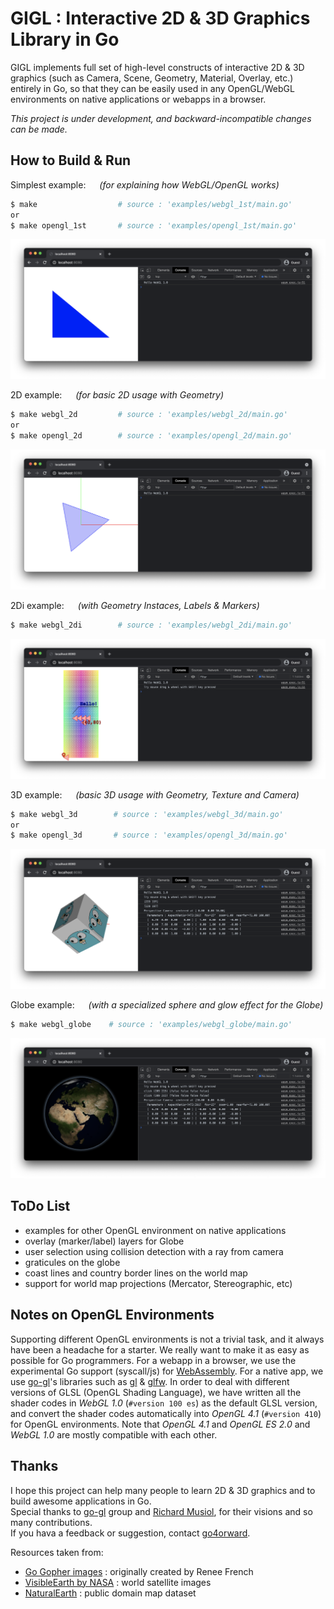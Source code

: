 # GIGL : Interactive 2D & 3D Graphics Library in Go

GIGL implements full set of high-level constructs of interactive 2D & 3D graphics 
(such as Camera, Scene, Geometry, Material, Overlay, etc.) entirely in Go, 
so that they can be easily used in any OpenGL/WebGL environments on native applications or webapps in a browser.

*This project is under development, and backward-incompatible changes can be made.*

## How to Build & Run 

Simplest example: &emsp; _(for explaining how WebGL/OpenGL works)_
```bash
$ make                  # source : 'examples/webgl_1st/main.go'
or
$ make opengl_1st       # source : 'examples/opengl_1st/main.go'
```
![webgl_1st_example result](examples/captured/xscreen_webgl1st.png)

2D example: &emsp; _(for basic 2D usage with Geometry)_
```bash
$ make webgl_2d         # source : 'examples/webgl_2d/main.go'
or
$ make opengl_2d        # source : 'examples/opengl_2d/main.go'
```
![webgl_2d_example result](examples/captured/xscreen_webgl2d.png)

2Di example: &emsp; _(with Geometry Instaces, Labels & Markers)_
```bash
$ make webgl_2di        # source : 'examples/webgl_2di/main.go'
```
![webgl_2d_example result](examples/captured/xscreen_webgl2di.png)

3D example: &emsp; _(basic 3D usage with Geometry, Texture and Camera)_
```bash
$ make webgl_3d        # source : 'examples/webgl_3d/main.go'
or
$ make opengl_3d       # source : 'examples/opengl_3d/main.go'
```
![webgl_3d_example result](examples/captured/xscreen_webgl3d.png)

Globe example: &emsp; _(with a specialized sphere and glow effect for the Globe)_
```bash
$ make webgl_globe    # source : 'examples/webgl_globe/main.go'
```
![webgl_globe_example result](examples/captured/xscreen_webglglobe.png)

## ToDo List

- examples for other OpenGL environment on native applications
- overlay (marker/label) layers for Globe
- user selection using collision detection with a ray from camera
- graticules on the globe
- coast lines and country border lines on the world map
- support for world map projections (Mercator, Stereographic, etc)

## Notes on OpenGL Environments

Supporting different OpenGL environments is not a trivial task, and it always have been a headache for a starter. 
We really want to make it as easy as possible for Go programmers.
For a webapp in a browser, we use the experimental Go support (syscall/js) for [WebAssembly](https://github.com/golang/go/wiki/WebAssembly).
For a native app, we use [go-gl](https://github.com/go-gl)'s libraries such as [gl](https://github.com/go-gl/gl) & [glfw](https://github.com/go-gl/glfl).
In order to deal with different versions of GLSL (OpenGL Shading Language), we have written all the shader codes in *WebGL 1.0* (`#version 100 es`) as the default GLSL version, and convert the shader codes automatically into *OpenGL 4.1* (`#version 410`) for OpenGL environments. Note that *OpenGL 4.1* and *OpenGL ES 2.0* and *WebGL 1.0* are mostly compatible with each other.

## Thanks

I hope this project can help many people to learn 2D & 3D graphics and to build awesome applications in Go.  
Special thanks to [go-gl](https://github.com/go-gl) group and [Richard Musiol](https://github.com/neelance), for their visions and so many contributions.  
If you hava a feedback or suggestion, contact [go4orward](https://github.com/go4orward).

Resources taken from:
- [Go Gopher images](https://golang.org/doc/gopher/) : originally created by Renee French
- [VisibleEarth by NASA](https://visibleearth.nasa.gov/collection/1484/blue-marble) : world satellite images
- [NaturalEarth](https://www.naturalearthdata.com/) : public domain map dataset
